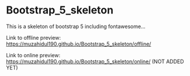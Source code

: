 # Bootstrap_5_skeleton
This is a skeleton of bootstrap 5 including fontawesome...


Link to offline preview: https://muzahidul190.github.io/Bootstrap_5_skeleton/offline/

Link to online preview: https://muzahidul190.github.io/Bootstrap_5_skeleton/online/ (NOT ADDED YET)
